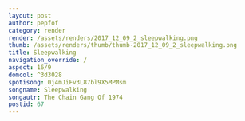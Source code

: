 ```yaml
---
layout: post
author: pepfof
category: render
render: /assets/renders/2017_12_09_2_sleepwalking.png
thumb: /assets/renders/thumb/thumb-2017_12_09_2_sleepwalking.png
title: Sleepwalking
navigation_override: /
aspect: 16/9
domcol: ^3d3028
spotisong: 0j4mJiFv3L87bl9X5MPMsm
songname: Sleepwalking
songautr: The Chain Gang Of 1974
postid: 67
---
```


<!--USER BEGIN 1-->

<!--USER END 1-->

<!--more-->
<!--USER BEGIN 2-->

<!--USER END 2-->

